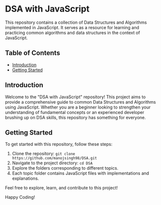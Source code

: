 # DSA with JavaScript

This repository contains a collection of Data Structures and Algorithms implemented in JavaScript. It serves as a resource for learning and practicing common algorithms and data structures in the context of JavaScript.

## Table of Contents

- [Introduction](#introduction)
- [Getting Started](#getting-started)

## Introduction

Welcome to the "DSA with JavaScript" repository! This project aims to provide a comprehensive guide to common Data Structures and Algorithms using JavaScript. Whether you are a beginner looking to strengthen your understanding of fundamental concepts or an experienced developer brushing up on DSA skills, this repository has something for everyone.

## Getting Started

To get started with this repository, follow these steps:

1. Clone the repository: `git clone https://github.com/manojsingh98/DSA.git`
2. Navigate to the project directory: `cd DSA`
3. Explore the folders corresponding to different topics.
4. Each topic folder contains JavaScript files with implementations and explanations.

Feel free to explore, learn, and contribute to this project!


Happy Coding!

